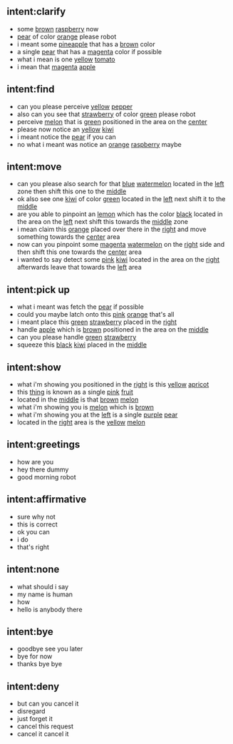 ## intent:clarify
- some [brown](object_color) [raspberry](object_name) now
- [pear](object_name) of color [orange](object_color) please robot
- i meant some [pineapple](object_name) that has a [brown](object_color) color
- a single [pear](object_name) that has a [magenta](object_color) color if possible
- what i mean is one [yellow](object_color) [tomato](object_name)
- i mean that [magenta](object_color) [apple](object_name)

## intent:find
- can you please perceive [yellow](object_color) [pepper](object_name)
- also can you see that [strawberry](object_name) of color [green](object_color) please robot
- perceive [melon](object_name) that is [green](object_color) positioned in the area on the [center](placement)
- please now notice an [yellow](object_color) [kiwi](object_name)
- i meant notice the [pear](object_name) if you can
- no what i meant was notice an [orange](object_color) [raspberry](object_name) maybe

## intent:move
- can you please also search for that [blue](object_color) [watermelon](object_name) located in the [left](placement) zone then shift this one to the [middle](placement)
- ok also see one [kiwi](object_name) of color [green](object_color) located in the [left](placement) next shift it to the [middle](placement)
- are you able to pinpoint an [lemon](object_name) which has the color [black](object_color) located in the area on the [left](placement) next shift this towards the [middle](placement) zone
- i mean claim this [orange](object_name) placed over there in the [right](placement) and move something towards the [center](placement) area
- now can you pinpoint some [magenta](object_color) [watermelon](object_name) on the [right](placement) side and then shift this one towards the [center](placement) area
- i wanted to say detect some [pink](object_color) [kiwi](object_name) located in the area on the [right](placement) afterwards leave that towards the [left](placement) area

## intent:pick up
- what i meant was fetch the [pear](object_name) if possible
- could you maybe latch onto this [pink](object_color) [orange](object_name) that's all
- i meant place this [green](object_color) [strawberry](object_name) placed in the [right](placement)
- handle [apple](object_name) which is [brown](object_color) positioned in the area on the [middle](placement)
- can you please handle [green](object_color) [strawberry](object_name)
- squeeze this [black](object_color) [kiwi](object_name) placed in the [middle](placement)

## intent:show
- what i'm showing you positioned in the [right](placement) is this [yellow](object_color) [apricot](object_name)
- this [thing](undefined_object) is known as a single [pink](object_color) [fruit](undefined_object)
- located in the [middle](placement) is that [brown](object_color) [melon](object_name)
- what i'm showing you is [melon](object_name) which is [brown](object_color)
- what i'm showing you at the [left](placement) is a single [purple](object_color) [pear](object_name)
- located in the [right](placement) area is the [yellow](object_color) [melon](object_name)

## intent:greetings
- how are you
- hey there dummy
- good morning robot

## intent:affirmative
- sure why not
- this is correct
- ok you can
- i do
- that's right

## intent:none
- what should i say
- my name is human
- how
- hello is anybody there

## intent:bye
- goodbye see you later
- bye for now
- thanks bye bye

## intent:deny
- but can you cancel it
- disregard
- just forget it
- cancel this request
- cancel it cancel it
